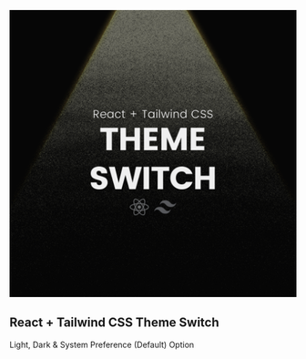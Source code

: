 ![Thumbnail](https://raw.githubusercontent.com/SeadSabanovic/theme-switch/main/src/assets/readme.png)

## React + Tailwind CSS Theme Switch
Light, Dark & System Preference (Default) Option
